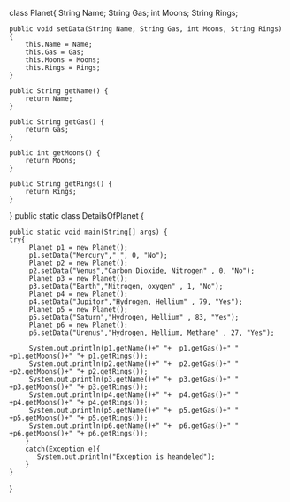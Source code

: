 class Planet{
	String Name;
	String Gas;
	int Moons;
	String Rings;
	
	public void setData(String Name, String Gas, int Moons, String Rings) {
		this.Name = Name;
		this.Gas = Gas;
		this.Moons = Moons;
		this.Rings = Rings;
	}

	public String getName() {
		return Name;
	}
	
	public String getGas() {
		return Gas;
	}
	
	public int getMoons() {
		return Moons;
	}
	
	public String getRings() {
		return Rings;
	}
}
public static class DetailsOfPlanet {

	public static void main(String[] args) {
	try{
		 Planet p1 = new Planet();
		 p1.setData("Mercury"," ", 0, "No");
		 Planet p2 = new Planet();
		 p2.setData("Venus","Carbon Dioxide, Nitrogen" , 0, "No"); 
		 Planet p3 = new Planet();
		 p3.setData("Earth","Nitrogen, oxygen" , 1, "No");
		 Planet p4 = new Planet();
		 p4.setData("Jupitor","Hydrogen, Hellium" , 79, "Yes");
		 Planet p5 = new Planet();
		 p5.setData("Saturn","Hydrogen, Hellium" , 83, "Yes");
		 Planet p6 = new Planet();
		 p6.setData("Urenus","Hydrogen, Hellium, Methane" , 27, "Yes");
		 
		 System.out.println(p1.getName()+" "+  p1.getGas()+" " +p1.getMoons()+" "+ p1.getRings());
		 System.out.println(p2.getName()+" "+  p2.getGas()+" " +p2.getMoons()+" "+ p2.getRings());
		 System.out.println(p3.getName()+" "+  p3.getGas()+" " +p3.getMoons()+" "+ p3.getRings());
		 System.out.println(p4.getName()+" "+  p4.getGas()+" " +p4.getMoons()+" "+ p4.getRings());
		 System.out.println(p5.getName()+" "+  p5.getGas()+" " +p5.getMoons()+" "+ p5.getRings());
		 System.out.println(p6.getName()+" "+  p6.getGas()+" " +p6.getMoons()+" "+ p6.getRings());
	    }
	    catch(Exception e){
	       System.out.println("Exception is heandeled");
	    }
	}

}

